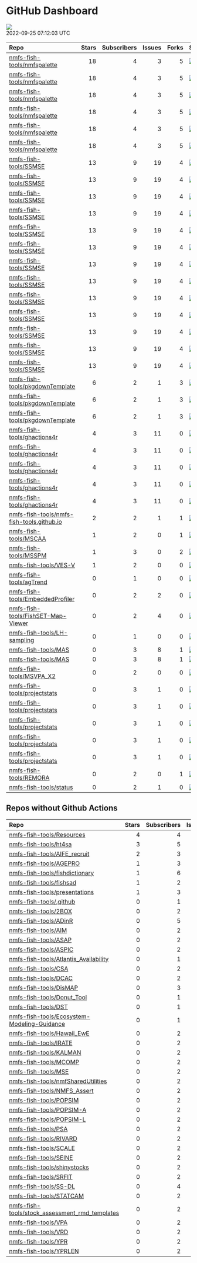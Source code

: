 GitHub Dashboard
================

![](https://github.com/nmfs-fish-tools/status/workflows/Render%20Status/badge.svg)  
2022-09-25 07:12:03 UTC

| Repo                                                                                                      | Stars | Subscribers | Issues | Forks | Status                                                                                                                                                                                               | Commit                                                                                                                                                                                                              |
|:----------------------------------------------------------------------------------------------------------|------:|------------:|-------:|------:|:-----------------------------------------------------------------------------------------------------------------------------------------------------------------------------------------------------|:--------------------------------------------------------------------------------------------------------------------------------------------------------------------------------------------------------------------|
| [nmfs-fish-tools/nmfspalette](https://github.com/nmfs-fish-tools/nmfspalette)                             |    18 |           4 |      3 |     5 | [![](https://github.com/nmfs-fish-tools/nmfspalette/workflows/pages-build-deployment/badge.svg)](https://github.com/nmfs-fish-tools/nmfspalette/actions/runs/1773476674)                             | <a href="https://github.com/nmfs-fish-tools/nmfspalette/commit/4ffa52d2fa6853d3a4c1c456ae329c9b8bd7c00b" title="Built site for nmfspalette: 0.0.0.9000@fcba6b0">4ffa52</a>                                          |
| [nmfs-fish-tools/nmfspalette](https://github.com/nmfs-fish-tools/nmfspalette)                             |    18 |           4 |      3 |     5 | [![](https://github.com/nmfs-fish-tools/nmfspalette/workflows/call-r-cmd-check/badge.svg)](https://github.com/nmfs-fish-tools/nmfspalette/actions/runs/2203655166)                                   | <a href="https://github.com/nmfs-fish-tools/nmfspalette/commit/fcba6b0380c5bab0e2e37507ea0d66289e4762bf" title="add r cmd check full workflow">fcba6b</a>                                                           |
| [nmfs-fish-tools/nmfspalette](https://github.com/nmfs-fish-tools/nmfspalette)                             |    18 |           4 |      3 |     5 | [![](https://github.com/nmfs-fish-tools/nmfspalette/workflows/call-style/badge.svg)](https://github.com/nmfs-fish-tools/nmfspalette/actions/runs/1773382868)                                         | <a href="https://github.com/nmfs-fish-tools/nmfspalette/commit/fcba6b0380c5bab0e2e37507ea0d66289e4762bf" title="add r cmd check full workflow">fcba6b</a>                                                           |
| [nmfs-fish-tools/nmfspalette](https://github.com/nmfs-fish-tools/nmfspalette)                             |    18 |           4 |      3 |     5 | [![](https://github.com/nmfs-fish-tools/nmfspalette/workflows/call-update-docs/badge.svg)](https://github.com/nmfs-fish-tools/nmfspalette/actions/runs/1773382874)                                   | <a href="https://github.com/nmfs-fish-tools/nmfspalette/commit/fcba6b0380c5bab0e2e37507ea0d66289e4762bf" title="add r cmd check full workflow">fcba6b</a>                                                           |
| [nmfs-fish-tools/nmfspalette](https://github.com/nmfs-fish-tools/nmfspalette)                             |    18 |           4 |      3 |     5 | [![](https://github.com/nmfs-fish-tools/nmfspalette/workflows/call-update-pkgdown/badge.svg)](https://github.com/nmfs-fish-tools/nmfspalette/actions/runs/1773382865)                                | <a href="https://github.com/nmfs-fish-tools/nmfspalette/commit/fcba6b0380c5bab0e2e37507ea0d66289e4762bf" title="add r cmd check full workflow">fcba6b</a>                                                           |
| [nmfs-fish-tools/nmfspalette](https://github.com/nmfs-fish-tools/nmfspalette)                             |    18 |           4 |      3 |     5 | [![](https://github.com/nmfs-fish-tools/nmfspalette/workflows/call-r-cmd-check/badge.svg)](https://github.com/nmfs-fish-tools/nmfspalette/actions/runs/2203655165)                                   | <a href="https://github.com/nmfs-fish-tools/nmfspalette/commit/fcba6b0380c5bab0e2e37507ea0d66289e4762bf" title="add r cmd check full workflow">fcba6b</a>                                                           |
| [nmfs-fish-tools/SSMSE](https://github.com/nmfs-fish-tools/SSMSE)                                         |    13 |           9 |     19 |     4 | [![](https://github.com/nmfs-fish-tools/SSMSE/workflows/call-r-cmd-check/badge.svg)](https://github.com/nmfs-fish-tools/SSMSE/actions/runs/3120448089)                                               | <a href="https://github.com/nmfs-fish-tools/SSMSE/commit/9241dec042cdf67dc9a76d79e96d265b49302e5b" title="Merge pull request #143 from nmfs-fish-tools/style-doc-code">9241de</a>                                   |
| [nmfs-fish-tools/SSMSE](https://github.com/nmfs-fish-tools/SSMSE)                                         |    13 |           9 |     19 |     4 | [![](https://github.com/nmfs-fish-tools/SSMSE/workflows/call-calc_coverage/badge.svg)](https://github.com/nmfs-fish-tools/SSMSE/actions/runs/3084205462)                                             | <a href="https://github.com/nmfs-fish-tools/SSMSE/commit/2a50502aa16f71f96a4d7c74ff2c139213b785a8" title="Merge pull request #142 from nmfs-fish-tools/update-readme">2a5050</a>                                    |
| [nmfs-fish-tools/SSMSE](https://github.com/nmfs-fish-tools/SSMSE)                                         |    13 |           9 |     19 |     4 | [![](https://github.com/nmfs-fish-tools/SSMSE/workflows/call-style/badge.svg)](https://github.com/nmfs-fish-tools/SSMSE/actions/runs/1454874035)                                                     | <a href="https://github.com/nmfs-fish-tools/SSMSE/commit/cd50bbd2b4d78dd5b590b33f1642b8943a8cde6f" title="Merge pull request #104 from nmfs-fish-tools/style-code">cd50bb</a>                                       |
| [nmfs-fish-tools/SSMSE](https://github.com/nmfs-fish-tools/SSMSE)                                         |    13 |           9 |     19 |     4 | [![](https://github.com/nmfs-fish-tools/SSMSE/workflows/call-update-docs/badge.svg)](https://github.com/nmfs-fish-tools/SSMSE/actions/runs/1454874034)                                               | <a href="https://github.com/nmfs-fish-tools/SSMSE/commit/cd50bbd2b4d78dd5b590b33f1642b8943a8cde6f" title="Merge pull request #104 from nmfs-fish-tools/style-code">cd50bb</a>                                       |
| [nmfs-fish-tools/SSMSE](https://github.com/nmfs-fish-tools/SSMSE)                                         |    13 |           9 |     19 |     4 | [![](https://github.com/nmfs-fish-tools/SSMSE/workflows/update-bookdown/badge.svg)](https://github.com/nmfs-fish-tools/SSMSE/actions/runs/3084205425)                                                | <a href="https://github.com/nmfs-fish-tools/SSMSE/commit/2a50502aa16f71f96a4d7c74ff2c139213b785a8" title="Merge pull request #142 from nmfs-fish-tools/update-readme">2a5050</a>                                    |
| [nmfs-fish-tools/SSMSE](https://github.com/nmfs-fish-tools/SSMSE)                                         |    13 |           9 |     19 |     4 | [![](https://github.com/nmfs-fish-tools/SSMSE/workflows/call-doc-and-style-r/badge.svg)](https://github.com/nmfs-fish-tools/SSMSE/actions/runs/3084516797)                                           | <a href="https://github.com/nmfs-fish-tools/SSMSE/commit/9241dec042cdf67dc9a76d79e96d265b49302e5b" title="Merge pull request #143 from nmfs-fish-tools/style-doc-code">9241de</a>                                   |
| [nmfs-fish-tools/SSMSE](https://github.com/nmfs-fish-tools/SSMSE)                                         |    13 |           9 |     19 |     4 | [![](https://github.com/nmfs-fish-tools/SSMSE/workflows/Render%20README/badge.svg)](https://github.com/nmfs-fish-tools/SSMSE/actions/runs/3084064538)                                                | <a href="https://github.com/nmfs-fish-tools/SSMSE/commit/86f2e8bca93f224929de1ec05b92d15dea463509" title="test double curly braces in problem bib entry">86f2e8</a>                                                 |
| [nmfs-fish-tools/SSMSE](https://github.com/nmfs-fish-tools/SSMSE)                                         |    13 |           9 |     19 |     4 | [![](https://github.com/nmfs-fish-tools/SSMSE/workflows/pages-build-deployment/badge.svg)](https://github.com/nmfs-fish-tools/SSMSE/actions/runs/3084255021)                                         | <a href="https://github.com/nmfs-fish-tools/SSMSE/commit/9287783f8cd363875aa43ea4dfa2629604af1af9" title="Deploying to gh-pages from @ nmfs-fish-tools/SSMSE@2a50502aa16f71f96a4d7c74ff2c139213b785a8 🚀">928778</a> |
| [nmfs-fish-tools/SSMSE](https://github.com/nmfs-fish-tools/SSMSE)                                         |    13 |           9 |     19 |     4 | [![](https://github.com/nmfs-fish-tools/SSMSE/workflows/call-update-bin/badge.svg)](https://github.com/nmfs-fish-tools/SSMSE/actions/runs/2103366278)                                                | <a href="https://github.com/nmfs-fish-tools/SSMSE/commit/a9fe5db944fcae172664d88fa65f2709b632e9cc" title="test update bin workflow">a9fe5d</a>                                                                      |
| [nmfs-fish-tools/SSMSE](https://github.com/nmfs-fish-tools/SSMSE)                                         |    13 |           9 |     19 |     4 | [![](https://github.com/nmfs-fish-tools/SSMSE/workflows/call-update-ss3/badge.svg)](https://github.com/nmfs-fish-tools/SSMSE/actions/runs/2190687326)                                                | <a href="https://github.com/nmfs-fish-tools/SSMSE/commit/be5911220ed037686d01f3de42d4bbec08bfec2d" title="test changes to updating ss3 binaries">be5911</a>                                                         |
| [nmfs-fish-tools/SSMSE](https://github.com/nmfs-fish-tools/SSMSE)                                         |    13 |           9 |     19 |     4 | [![](https://github.com/nmfs-fish-tools/SSMSE/workflows/Generate%20JOSS%20pdf/badge.svg)](https://github.com/nmfs-fish-tools/SSMSE/actions/runs/2754265727)                                          | <a href="https://github.com/nmfs-fish-tools/SSMSE/commit/86f2e8bca93f224929de1ec05b92d15dea463509" title="test double curly braces in problem bib entry">86f2e8</a>                                                 |
| [nmfs-fish-tools/SSMSE](https://github.com/nmfs-fish-tools/SSMSE)                                         |    13 |           9 |     19 |     4 | [![](https://github.com/nmfs-fish-tools/SSMSE/workflows/R-CMD-check/badge.svg)](https://github.com/nmfs-fish-tools/SSMSE/actions/runs/1409345113)                                                    | <a href="https://github.com/nmfs-fish-tools/SSMSE/commit/73f0bd09d10fb43576e4085996c3da9af688a5f7" title="bump version">73f0bd</a>                                                                                  |
| [nmfs-fish-tools/SSMSE](https://github.com/nmfs-fish-tools/SSMSE)                                         |    13 |           9 |     19 |     4 | [![](https://github.com/nmfs-fish-tools/SSMSE/workflows/calc-coverage/badge.svg)](https://github.com/nmfs-fish-tools/SSMSE/actions/runs/1409345115)                                                  | <a href="https://github.com/nmfs-fish-tools/SSMSE/commit/73f0bd09d10fb43576e4085996c3da9af688a5f7" title="bump version">73f0bd</a>                                                                                  |
| [nmfs-fish-tools/pkgdownTemplate](https://github.com/nmfs-fish-tools/pkgdownTemplate)                     |     6 |           2 |      1 |     3 | [![](https://github.com/nmfs-fish-tools/pkgdownTemplate/workflows/R-CMD-check/badge.svg)](https://github.com/nmfs-fish-tools/pkgdownTemplate/actions/runs/1650643831)                                | <a href="https://github.com/nmfs-fish-tools/pkgdownTemplate/commit/9fce8dd27832308c5b87095b5e0504aa3cbc3895" title="Update extra.css">9fce8d</a>                                                                    |
| [nmfs-fish-tools/pkgdownTemplate](https://github.com/nmfs-fish-tools/pkgdownTemplate)                     |     6 |           2 |      1 |     3 | [![](https://github.com/nmfs-fish-tools/pkgdownTemplate/workflows/update-pkgdown-site/badge.svg)](https://github.com/nmfs-fish-tools/pkgdownTemplate/actions/runs/1650643829)                        | <a href="https://github.com/nmfs-fish-tools/pkgdownTemplate/commit/9fce8dd27832308c5b87095b5e0504aa3cbc3895" title="Update extra.css">9fce8d</a>                                                                    |
| [nmfs-fish-tools/pkgdownTemplate](https://github.com/nmfs-fish-tools/pkgdownTemplate)                     |     6 |           2 |      1 |     3 | [![](https://github.com/nmfs-fish-tools/pkgdownTemplate/workflows/pages-build-deployment/badge.svg)](https://github.com/nmfs-fish-tools/pkgdownTemplate/actions/runs/1650657117)                     | <a href="https://github.com/nmfs-fish-tools/pkgdownTemplate/commit/1b87ae617fb07e4bc79794570d52444e3d08800f" title="Build site">1b87ae</a>                                                                          |
| [nmfs-fish-tools/ghactions4r](https://github.com/nmfs-fish-tools/ghactions4r)                             |     4 |           3 |     11 |     0 | [![](https://github.com/nmfs-fish-tools/ghactions4r/workflows/call-doc-and-style-r/badge.svg)](https://github.com/nmfs-fish-tools/ghactions4r/actions/runs/2578798057)                               | <a href="https://github.com/nmfs-fish-tools/ghactions4r/commit/b14e20962fd07aec39dbbadb8038553a9d423be6" title="Merge pull request #45 from nmfs-fish-tools/style-doc-code">b14e20</a>                              |
| [nmfs-fish-tools/ghactions4r](https://github.com/nmfs-fish-tools/ghactions4r)                             |     4 |           3 |     11 |     0 | [![](https://github.com/nmfs-fish-tools/ghactions4r/workflows/call-r-cmd-check/badge.svg)](https://github.com/nmfs-fish-tools/ghactions4r/actions/runs/3120399775)                                   | <a href="https://github.com/nmfs-fish-tools/ghactions4r/commit/b14e20962fd07aec39dbbadb8038553a9d423be6" title="Merge pull request #45 from nmfs-fish-tools/style-doc-code">b14e20</a>                              |
| [nmfs-fish-tools/ghactions4r](https://github.com/nmfs-fish-tools/ghactions4r)                             |     4 |           3 |     11 |     0 | [![](https://github.com/nmfs-fish-tools/ghactions4r/workflows/call-update-pkgdown/badge.svg)](https://github.com/nmfs-fish-tools/ghactions4r/actions/runs/2578798058)                                | <a href="https://github.com/nmfs-fish-tools/ghactions4r/commit/b14e20962fd07aec39dbbadb8038553a9d423be6" title="Merge pull request #45 from nmfs-fish-tools/style-doc-code">b14e20</a>                              |
| [nmfs-fish-tools/ghactions4r](https://github.com/nmfs-fish-tools/ghactions4r)                             |     4 |           3 |     11 |     0 | [![](https://github.com/nmfs-fish-tools/ghactions4r/workflows/style%20r%20code%20with%20styler/badge.svg)](https://github.com/nmfs-fish-tools/ghactions4r/actions/runs/2197258089)                   | <a href="https://github.com/nmfs-fish-tools/ghactions4r/commit/b4163235ad1aa854beb8585efc0f5234866e1e98" title="fix indentation">b41632</a>                                                                         |
| [nmfs-fish-tools/ghactions4r](https://github.com/nmfs-fish-tools/ghactions4r)                             |     4 |           3 |     11 |     0 | [![](https://github.com/nmfs-fish-tools/ghactions4r/workflows/pages-build-deployment/badge.svg)](https://github.com/nmfs-fish-tools/ghactions4r/actions/runs/2578810318)                             | <a href="https://github.com/nmfs-fish-tools/ghactions4r/commit/ba88b75fb28fd81ecea2ef03a4120769b1c2fa5a" title="Built site for ghactions4r: 0.0.2@b14e209">ba88b7</a>                                               |
| [nmfs-fish-tools/nmfs-fish-tools.github.io](https://github.com/nmfs-fish-tools/nmfs-fish-tools.github.io) |     2 |           2 |      1 |     1 | [![](https://github.com/nmfs-fish-tools/nmfs-fish-tools.github.io/workflows/pages-build-deployment/badge.svg)](https://github.com/nmfs-fish-tools/nmfs-fish-tools.github.io/actions/runs/2922090016) | <a href="https://github.com/nmfs-fish-tools/nmfs-fish-tools.github.io/commit/3b5771838cb0c6dbea0837ebd09a8f15be358212" title="rm unneeded file">3b5771</a>                                                          |
| [nmfs-fish-tools/MSCAA](https://github.com/nmfs-fish-tools/MSCAA)                                         |     1 |           2 |      0 |     1 | [![](https://github.com/nmfs-fish-tools/MSCAA/workflows/pages-build-deployment/badge.svg)](https://github.com/nmfs-fish-tools/MSCAA/actions/runs/1837646898)                                         | <a href="https://github.com/nmfs-fish-tools/MSCAA/commit/acd80c59d7af05f5cc4858e4fedb56429a468bc0" title="Updated version number">acd80c</a>                                                                        |
| [nmfs-fish-tools/MSSPM](https://github.com/nmfs-fish-tools/MSSPM)                                         |     1 |           3 |      0 |     2 | [![](https://github.com/nmfs-fish-tools/MSSPM/workflows/pages-build-deployment/badge.svg)](https://github.com/nmfs-fish-tools/MSSPM/actions/runs/3110085770)                                         | <a href="https://github.com/nmfs-fish-tools/MSSPM/commit/e59b63327e61c23aba03a1e4c6cbbf968ea0b957" title="Mods for 1.3.3">e59b63</a>                                                                                |
| [nmfs-fish-tools/VES-V](https://github.com/nmfs-fish-tools/VES-V)                                         |     1 |           2 |      0 |     0 | [![](https://github.com/nmfs-fish-tools/VES-V/workflows/pages-build-deployment/badge.svg)](https://github.com/nmfs-fish-tools/VES-V/actions/runs/1866245955)                                         | <a href="https://github.com/nmfs-fish-tools/VES-V/commit/01fac8e8baf5504f5aaa076efe70e93b9a1eb0e4" title="move to dropbox links">01fac8</a>                                                                         |
| [nmfs-fish-tools/agTrend](https://github.com/nmfs-fish-tools/agTrend)                                     |     0 |           1 |      0 |     0 | [![](https://github.com/nmfs-fish-tools/agTrend/workflows/pages-build-deployment/badge.svg)](https://github.com/nmfs-fish-tools/agTrend/actions/runs/1740823529)                                     | <a href="https://github.com/nmfs-fish-tools/agTrend/commit/43acc13a052ecb8a209c47e15eff88bee89e4959" title="update site">43acc1</a>                                                                                 |
| [nmfs-fish-tools/EmbeddedProfiler](https://github.com/nmfs-fish-tools/EmbeddedProfiler)                   |     0 |           2 |      2 |     0 | [![](https://github.com/nmfs-fish-tools/EmbeddedProfiler/workflows/EmbeddedProfiler/badge.svg)](https://github.com/nmfs-fish-tools/EmbeddedProfiler/actions/runs/1693986520)                         | <a href="https://github.com/nmfs-fish-tools/EmbeddedProfiler/commit/0d1dc2efc6351bef7409504698e3203b38d55ab5" title="Merge pull request #4 from Bai-Li-NOAA/main">0d1dc2</a>                                        |
| [nmfs-fish-tools/FishSET-Map-Viewer](https://github.com/nmfs-fish-tools/FishSET-Map-Viewer)               |     0 |           2 |      4 |     0 | [![](https://github.com/nmfs-fish-tools/FishSET-Map-Viewer/workflows/pages-build-deployment/badge.svg)](https://github.com/nmfs-fish-tools/FishSET-Map-Viewer/actions/runs/1654084990)               | <a href="https://github.com/nmfs-fish-tools/FishSET-Map-Viewer/commit/12981be4c6d5caba9f394be4ee9e694c6996d9df" title="Update README.md">12981b</a>                                                                 |
| [nmfs-fish-tools/LH-sampling](https://github.com/nmfs-fish-tools/LH-sampling)                             |     0 |           1 |      0 |     0 | [![](https://github.com/nmfs-fish-tools/LH-sampling/workflows/pages-build-deployment/badge.svg)](https://github.com/nmfs-fish-tools/LH-sampling/actions/runs/1741466666)                             | <a href="https://github.com/nmfs-fish-tools/LH-sampling/commit/1368e8c6f540fc0afe1784c8af9bd556d9fe3f6c" title="update site">1368e8</a>                                                                             |
| [nmfs-fish-tools/MAS](https://github.com/nmfs-fish-tools/MAS)                                             |     0 |           3 |      8 |     1 | [![](https://github.com/nmfs-fish-tools/MAS/workflows/C/C++%20CI/badge.svg)](https://github.com/nmfs-fish-tools/MAS/actions/runs/1127873648)                                                         | <a href="https://github.com/nmfs-fish-tools/MAS/commit/6793e7ee28d8e2d98855adb1c15c3cb0875bb3cc" title="removed model comparison directory">6793e7</a>                                                              |
| [nmfs-fish-tools/MAS](https://github.com/nmfs-fish-tools/MAS)                                             |     0 |           3 |      8 |     1 | [![](https://github.com/nmfs-fish-tools/MAS/workflows/C/C++%20CI/badge.svg)](https://github.com/nmfs-fish-tools/MAS/actions/runs/1127873649)                                                         | <a href="https://github.com/nmfs-fish-tools/MAS/commit/6793e7ee28d8e2d98855adb1c15c3cb0875bb3cc" title="removed model comparison directory">6793e7</a>                                                              |
| [nmfs-fish-tools/MSVPA_X2](https://github.com/nmfs-fish-tools/MSVPA_X2)                                   |     0 |           2 |      0 |     0 | [![](https://github.com/nmfs-fish-tools/MSVPA_X2/workflows/pages-build-deployment/badge.svg)](https://github.com/nmfs-fish-tools/MSVPA_X2/actions/runs/1837647526)                                   | <a href="https://github.com/nmfs-fish-tools/MSVPA_X2/commit/a8a1b7e2757f9a23ac8c779dd1c76758ba24f4e5" title="Updated version number">a8a1b7</a>                                                                     |
| [nmfs-fish-tools/projectstats](https://github.com/nmfs-fish-tools/projectstats)                           |     0 |           3 |      1 |     0 | [![](https://github.com/nmfs-fish-tools/projectstats/workflows/call-update-docs/badge.svg)](https://github.com/nmfs-fish-tools/projectstats/actions/runs/2667074338)                                 | <a href="https://github.com/nmfs-fish-tools/projectstats/commit/c3facbf48ab87a570a7c254cf65ac8bfe7a8752f" title="update with an example">c3facb</a>                                                                 |
| [nmfs-fish-tools/projectstats](https://github.com/nmfs-fish-tools/projectstats)                           |     0 |           3 |      1 |     0 | [![](https://github.com/nmfs-fish-tools/projectstats/workflows/call-update-pkgdown/badge.svg)](https://github.com/nmfs-fish-tools/projectstats/actions/runs/2667074337)                              | <a href="https://github.com/nmfs-fish-tools/projectstats/commit/c3facbf48ab87a570a7c254cf65ac8bfe7a8752f" title="update with an example">c3facb</a>                                                                 |
| [nmfs-fish-tools/projectstats](https://github.com/nmfs-fish-tools/projectstats)                           |     0 |           3 |      1 |     0 | [![](https://github.com/nmfs-fish-tools/projectstats/workflows/call-r-cmd-check/badge.svg)](https://github.com/nmfs-fish-tools/projectstats/actions/runs/2667074339)                                 | <a href="https://github.com/nmfs-fish-tools/projectstats/commit/c3facbf48ab87a570a7c254cf65ac8bfe7a8752f" title="update with an example">c3facb</a>                                                                 |
| [nmfs-fish-tools/projectstats](https://github.com/nmfs-fish-tools/projectstats)                           |     0 |           3 |      1 |     0 | [![](https://github.com/nmfs-fish-tools/projectstats/workflows/render-rmarkdown/badge.svg)](https://github.com/nmfs-fish-tools/projectstats/actions/runs/2505642681)                                 | <a href="https://github.com/nmfs-fish-tools/projectstats/commit/763d3eab091d9cb8d36b40f7bbc0bd61542f4f7d" title="render readme">763d3e</a>                                                                          |
| [nmfs-fish-tools/projectstats](https://github.com/nmfs-fish-tools/projectstats)                           |     0 |           3 |      1 |     0 | [![](https://github.com/nmfs-fish-tools/projectstats/workflows/pages-build-deployment/badge.svg)](https://github.com/nmfs-fish-tools/projectstats/actions/runs/2667088869)                           | <a href="https://github.com/nmfs-fish-tools/projectstats/commit/ffe61473f3b0693aaf7c21cbaa4e81bf2001a5b3" title="Built site for projectstats: 0.0.0.9000@c3facbf">ffe614</a>                                        |
| [nmfs-fish-tools/REMORA](https://github.com/nmfs-fish-tools/REMORA)                                       |     0 |           2 |      0 |     1 | [![](https://github.com/nmfs-fish-tools/REMORA/workflows/pages-build-deployment/badge.svg)](https://github.com/nmfs-fish-tools/REMORA/actions/runs/3064904542)                                       | <a href="https://github.com/nmfs-fish-tools/REMORA/commit/7b82e763527844a3bb46c90504d7753e982f9bba" title="Mods for 1.3.0">7b82e7</a>                                                                               |
| [nmfs-fish-tools/status](https://github.com/nmfs-fish-tools/status)                                       |     0 |           2 |      1 |     0 | [![](https://github.com/nmfs-fish-tools/status/workflows/Render%20Status/badge.svg)](https://github.com/nmfs-fish-tools/status/actions/runs/3121263616)                                              | <a href="https://github.com/nmfs-fish-tools/status/commit/9dd818b167a0642298768d1278149b73e62ce8e9" title="[status] 2022-09-24 07:12:59 UTC">9dd818</a>                                                             |

## Repos without Github Actions

| Repo                                                                                                                | Stars | Subscribers | Issues | Forks |
|:--------------------------------------------------------------------------------------------------------------------|------:|------------:|-------:|------:|
| [nmfs-fish-tools/Resources](https://github.com/nmfs-fish-tools/Resources)                                           |     4 |           4 |      2 |     3 |
| [nmfs-fish-tools/ht4sa](https://github.com/nmfs-fish-tools/ht4sa)                                                   |     3 |           5 |      2 |     1 |
| [nmfs-fish-tools/AIFE_recruit](https://github.com/nmfs-fish-tools/AIFE_recruit)                                     |     2 |           3 |      0 |     0 |
| [nmfs-fish-tools/AGEPRO](https://github.com/nmfs-fish-tools/AGEPRO)                                                 |     1 |           3 |      1 |     2 |
| [nmfs-fish-tools/fishdictionary](https://github.com/nmfs-fish-tools/fishdictionary)                                 |     1 |           6 |     18 |     0 |
| [nmfs-fish-tools/fishsad](https://github.com/nmfs-fish-tools/fishsad)                                               |     1 |           2 |      0 |     0 |
| [nmfs-fish-tools/presentations](https://github.com/nmfs-fish-tools/presentations)                                   |     1 |           3 |      1 |     0 |
| [nmfs-fish-tools/.github](https://github.com/nmfs-fish-tools/.github)                                               |     0 |           1 |      0 |     0 |
| [nmfs-fish-tools/2BOX](https://github.com/nmfs-fish-tools/2BOX)                                                     |     0 |           2 |      0 |     0 |
| [nmfs-fish-tools/ADinR](https://github.com/nmfs-fish-tools/ADinR)                                                   |     0 |           5 |      1 |     0 |
| [nmfs-fish-tools/AIM](https://github.com/nmfs-fish-tools/AIM)                                                       |     0 |           2 |      1 |     0 |
| [nmfs-fish-tools/ASAP](https://github.com/nmfs-fish-tools/ASAP)                                                     |     0 |           2 |      0 |     0 |
| [nmfs-fish-tools/ASPIC](https://github.com/nmfs-fish-tools/ASPIC)                                                   |     0 |           2 |      0 |     0 |
| [nmfs-fish-tools/Atlantis_Availability](https://github.com/nmfs-fish-tools/Atlantis_Availability)                   |     0 |           1 |      0 |     0 |
| [nmfs-fish-tools/CSA](https://github.com/nmfs-fish-tools/CSA)                                                       |     0 |           2 |      0 |     0 |
| [nmfs-fish-tools/DCAC](https://github.com/nmfs-fish-tools/DCAC)                                                     |     0 |           2 |      0 |     0 |
| [nmfs-fish-tools/DisMAP](https://github.com/nmfs-fish-tools/DisMAP)                                                 |     0 |           3 |      0 |     0 |
| [nmfs-fish-tools/Donut_Tool](https://github.com/nmfs-fish-tools/Donut_Tool)                                         |     0 |           1 |      0 |     0 |
| [nmfs-fish-tools/DST](https://github.com/nmfs-fish-tools/DST)                                                       |     0 |           1 |      0 |     0 |
| [nmfs-fish-tools/Ecosystem-Modeling-Guidance](https://github.com/nmfs-fish-tools/Ecosystem-Modeling-Guidance)       |     0 |           1 |      0 |     0 |
| [nmfs-fish-tools/Hawaii_EwE](https://github.com/nmfs-fish-tools/Hawaii_EwE)                                         |     0 |           2 |      0 |     0 |
| [nmfs-fish-tools/IRATE](https://github.com/nmfs-fish-tools/IRATE)                                                   |     0 |           2 |      0 |     0 |
| [nmfs-fish-tools/KALMAN](https://github.com/nmfs-fish-tools/KALMAN)                                                 |     0 |           2 |      0 |     0 |
| [nmfs-fish-tools/MCOMP](https://github.com/nmfs-fish-tools/MCOMP)                                                   |     0 |           2 |      0 |     0 |
| [nmfs-fish-tools/MSE](https://github.com/nmfs-fish-tools/MSE)                                                       |     0 |           2 |      0 |     0 |
| [nmfs-fish-tools/nmfSharedUtilities](https://github.com/nmfs-fish-tools/nmfSharedUtilities)                         |     0 |           2 |      0 |     2 |
| [nmfs-fish-tools/NMFS_Assert](https://github.com/nmfs-fish-tools/NMFS_Assert)                                       |     0 |           2 |      0 |     0 |
| [nmfs-fish-tools/POPSIM](https://github.com/nmfs-fish-tools/POPSIM)                                                 |     0 |           2 |      0 |     0 |
| [nmfs-fish-tools/POPSIM-A](https://github.com/nmfs-fish-tools/POPSIM-A)                                             |     0 |           2 |      0 |     0 |
| [nmfs-fish-tools/POPSIM-L](https://github.com/nmfs-fish-tools/POPSIM-L)                                             |     0 |           2 |      0 |     0 |
| [nmfs-fish-tools/PSA](https://github.com/nmfs-fish-tools/PSA)                                                       |     0 |           2 |      0 |     0 |
| [nmfs-fish-tools/RIVARD](https://github.com/nmfs-fish-tools/RIVARD)                                                 |     0 |           2 |      0 |     0 |
| [nmfs-fish-tools/SCALE](https://github.com/nmfs-fish-tools/SCALE)                                                   |     0 |           2 |      0 |     0 |
| [nmfs-fish-tools/SEINE](https://github.com/nmfs-fish-tools/SEINE)                                                   |     0 |           2 |      0 |     0 |
| [nmfs-fish-tools/shinystocks](https://github.com/nmfs-fish-tools/shinystocks)                                       |     0 |           2 |      0 |     0 |
| [nmfs-fish-tools/SRFIT](https://github.com/nmfs-fish-tools/SRFIT)                                                   |     0 |           2 |      0 |     0 |
| [nmfs-fish-tools/SS-DL](https://github.com/nmfs-fish-tools/SS-DL)                                                   |     0 |           4 |      0 |     0 |
| [nmfs-fish-tools/STATCAM](https://github.com/nmfs-fish-tools/STATCAM)                                               |     0 |           2 |      0 |     0 |
| [nmfs-fish-tools/stock_assessment_rmd_templates](https://github.com/nmfs-fish-tools/stock_assessment_rmd_templates) |     0 |           2 |      0 |     0 |
| [nmfs-fish-tools/VPA](https://github.com/nmfs-fish-tools/VPA)                                                       |     0 |           2 |      0 |     0 |
| [nmfs-fish-tools/VRD](https://github.com/nmfs-fish-tools/VRD)                                                       |     0 |           2 |      0 |     0 |
| [nmfs-fish-tools/YPR](https://github.com/nmfs-fish-tools/YPR)                                                       |     0 |           2 |      0 |     0 |
| [nmfs-fish-tools/YPRLEN](https://github.com/nmfs-fish-tools/YPRLEN)                                                 |     0 |           2 |      0 |     0 |
